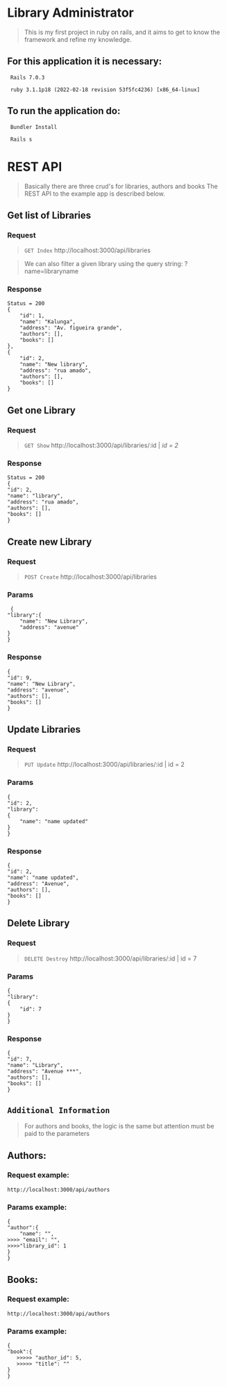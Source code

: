 # Library Administrator

> This is my first project in ruby ​​on rails, and it aims to get to know the framework and refine my knowledge.

## For this application it is necessary:

     Rails 7.0.3

     ruby 3.1.1p18 (2022-02-18 revision 53f5fc4236) [x86_64-linux]

## To run the application do:

     Bundler Install

     Rails s

# REST API

> Basically there are three crud's for libraries, authors and books The REST API to the example app is described below.

## Get list of Libraries

### Request

> `GET Index`
> http://localhost:3000/api/libraries

> We can also filter a given library using the query string:
> ?name=libraryname

### Response

    Status = 200
    {
        "id": 1,
        "name": "Kalunga",
        "address": "Av. figueira grande",
        "authors": [],
        "books": []
    },
    {
        "id": 2,
        "name": "New library",
        "address": "rua amado",
        "authors": [],
        "books": []
    }

## Get one Library

### Request

> `GET Show`
> http://localhost:3000/api/libraries/:id | _id = 2_

### Response

    Status = 200
    {
    "id": 2,
    "name": "library",
    "address": "rua amado",
    "authors": [],
    "books": []
    }

## Create new Library

### Request

> `POST Create`
> http://localhost:3000/api/libraries

### Params

     {
    "library":{
        "name": "New Library",
        "address": "avenue"
    }
    }

### Response

    {
    "id": 9,
    "name": "New Library",
    "address": "avenue",
    "authors": [],
    "books": []
    }

## Update Libraries

### Request

> `PUT Update`
> http://localhost:3000/api/libraries/:id | id = 2

### Params

    {
    "id": 2,
    "library":
    {
        "name": "name updated"
    }
    }

### Response

    {
    "id": 2,
    "name": "name updated",
    "address": "Avenue",
    "authors": [],
    "books": []
    }

## Delete Library

### Request

> `DELETE Destroy`
> http://localhost:3000/api/libraries/:id | id = 7

### Params

    {
    "library":
    {
        "id": 7
    }
    }

### Response

    {
    "id": 7,
    "name": "Library",
    "address": "Avenue ***",
    "authors": [],
    "books": []
    }

## `Additional Information`

> For authors and books, the logic is the same but attention must be paid to the parameters

## Authors:

### Request example:

    http://localhost:3000/api/authors

### Params example:

    {
    "author":{
        "name": "",
    >>>> "email": "",
    >>>>"library_id": 1
    }
    }

## Books:

### Request example:

    http://localhost:3000/api/authors

### Params example:

    {
    "book":{
       >>>>> "author_id": 5,
       >>>>> "title": ""
    }
    }
